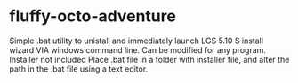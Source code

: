 # fluffy-octo-adventure
Simple .bat utility to unistall and immediately launch LGS 5.10 S install wizard VIA windows command line. 
Can be modified for any program. 
Installer not included
Place .bat file in a folder with installer file, and alter the path in the .bat file using a text editor.
